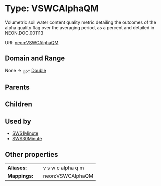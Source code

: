 
# Type: VSWCAlphaQM


Volumetric soil water content quality metric detailing the outcomes of the alpha quality flag over the averaging period, as a percent and detailed in NEON.DOC.001113

URI: [neon:VSWCAlphaQM](https://data.neonscience.org/VSWCAlphaQM)


## Domain and Range

None ->  <sub>OPT</sub> [Double](types/Double.md)

## Parents


## Children


## Used by

 * [SWS1Minute](SWS1Minute.md)
 * [SWS30Minute](SWS30Minute.md)

## Other properties

|  |  |  |
| --- | --- | --- |
| **Aliases:** | | v s w c alpha q m |
| **Mappings:** | | neon:VSWCAlphaQM |

